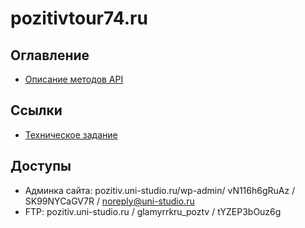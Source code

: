 # pozitivtour74.ru


## Оглавление
- [Описание методов API](docs/api-methods.md)


## Ссылки
- [Техническое задание](https://docs.google.com/document/d/1OWmMLEQsA3RgbYguP1l-iC_yEWFnea-K76ruLdvJbss/edit#)


## Доступы
- Админка сайта: pozitiv.uni-studio.ru/wp-admin/ vN116h6gRuAz / SK99NYCaGV7R  / noreply@uni-studio.ru
- FTP: pozitiv.uni-studio.ru / glamyrrkru_poztv / tYZEP3bOuz6g